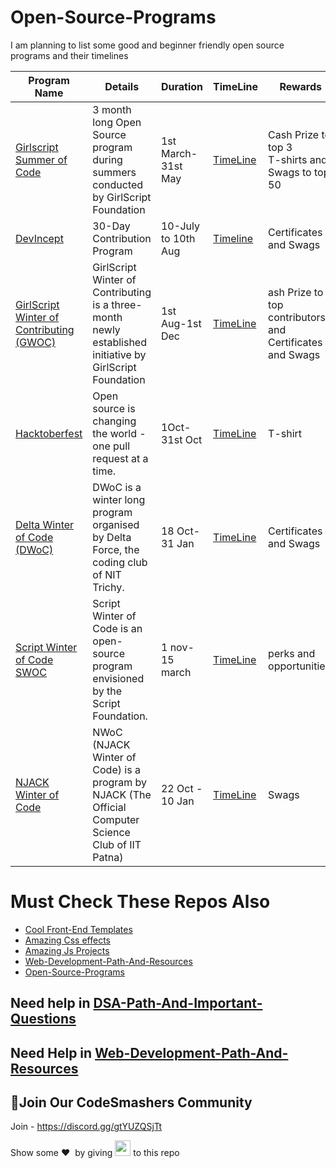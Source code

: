 # Open-Source-Programs
I am planning to list some good and beginner friendly open source programs and their timelines 

| Program Name | Details | Duration | TimeLine| Rewards |
|---|---|---|--|--|
| [Girlscript Summer of Code](https://gssoc.girlscript.tech/) |3 month long Open Source program during summers conducted by GirlScript Foundation | 1st March- 31st May | [TimeLine](https://gssoc.girlscript.tech/schedule.html) | Cash Prize to top 3 <br> T-shirts and Swags to top 50  |
|[DevIncept](https://contribute.devincept.com/)| 30-Day Contribution Program | 10-July to 10th Aug | [Timeline](https://contribute.devincept.com/) | Certificates and Swags | 
|[GirlScript Winter of Contributing (GWOC)](https://gwoc.girlscript.tech/)|GirlScript Winter of Contributing is a three-month newly established initiative by GirlScript Foundation| 1st Aug-1st Dec | [TimeLine](https://gwoc.girlscript.tech/#timeline-heading) | ash Prize to top contributors and Certificates and Swags |
| [Hacktoberfest](https://hacktoberfest.digitalocean.com/) |Open source is changing the world - one pull request at a time.| 1Oct-31st Oct| [TimeLine](https://hacktoberfest.digitalocean.com/details) | T-shirt |
| [Delta Winter of Code (DWoC)](https://dwoc.io/) | DWoC is a winter long program organised by Delta Force, the coding club of NIT Trichy. | 18 Oct-31 Jan | [TimeLine](https://dwoc.io/#timeline) | Certificates and Swags |
|[Script Winter of Code SWOC](https://swoc.scriptindia.org/#/)|Script Winter of Code is an open-source program envisioned by the Script Foundation.|1 nov-15 march | [TimeLine](https://swoc.scriptindia.org/#/#timeline) | perks and opportunities. |
|[NJACK Winter of Code](https://njackwinterofcode.github.io/)|NWoC (NJACK Winter of Code) is a program by NJACK (The Official Computer Science Club of IIT Patna)| 22 Oct - 10 Jan| [TimeLine](https://njackwinterofcode.github.io/timeline.html) | Swags |

# Must Check These Repos Also
- [Cool Front-End Templates ](https://github.com/arpit456jain/Cool-Front-End_Templates)
- [Amazing Css effects](https://github.com/arpit456jain/Amazing-Css-Effects)
- [Amazing Js Projects](https://github.com/arpit456jain/Amazing-Js-Projects)
- [Web-Development-Path-And-Resources](https://github.com/arpit456jain/Web-Development-Path-And-Resources)
- [Open-Source-Programs](https://github.com/arpit456jain/Open-Source-Programs)

## Need help in [DSA-Path-And-Important-Questions](https://github.com/arpit456jain/DSA-Path-And-Important-Questions)
## Need Help in [Web-Development-Path-And-Resources](https://github.com/arpit456jain/Web-Development-Path-And-Resources)
## 💬Join Our CodeSmashers Community

Join - https://discord.gg/gtYUZQSjTt

Show some ❤️&nbsp; by giving <img src="https://imgur.com/o7ncZFp.jpg" height=25px width=25px> to this repo
